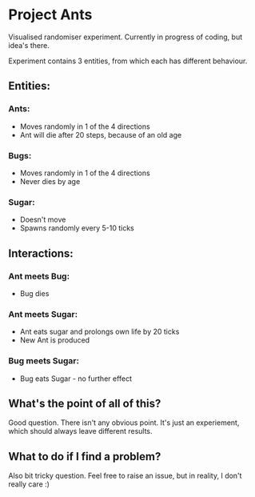 # Project Ants
Visualised randomiser experiment. Currently in progress of coding, but idea's there.

Experiment contains 3 entities, from which each has different behaviour.

## Entities: 
### Ants:
- Moves randomly in 1 of the 4 directions
- Ant will die after 20 steps, because of an old age
### Bugs:
- Moves randomly in 1 of the 4 directions
- Never dies by age
### Sugar:
- Doesn't move
- Spawns randomly every 5-10 ticks

## Interactions:
### Ant meets Bug:
- Bug dies
### Ant meets Sugar:
- Ant eats sugar and prolongs own life by 20 ticks
- New Ant is produced
### Bug meets Sugar:
- Bug eats Sugar - no further effect

## What's the point of all of this?
Good question. There isn't any obvious point. It's just an experiement, which should always leave different results.

## What to do if I find a problem?
Also bit tricky question. Feel free to raise an issue, but in reality, I don't really care :)
